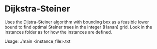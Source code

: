 # Dijkstra-Steiner 

Uses the Dijstra-Steiner algorithm with bounding box as a feasible lower bound to find optimal Steiner trees in the integer (Hanan) grid.
Look in the instances folder as for how the instances are defined.

Usage: ./main <instance_file>.txt
